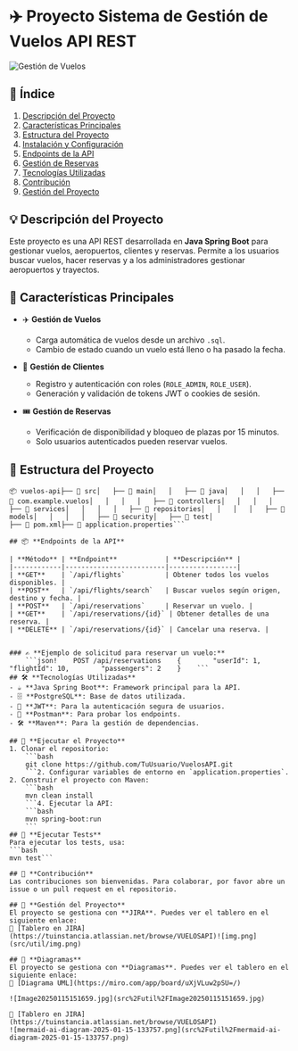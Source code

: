 # ✈️ **Proyecto Sistema de Gestión de Vuelos API REST**

![Gestión de Vuelos](https://example.com/flight-system-image.jpg)

## 📖 Índice
1. [Descripción del Proyecto](#descripción-del-proyecto)
2. [Características Principales](#características-principales)
3. [Estructura del Proyecto](#estructura-del-proyecto)
4. [Instalación y Configuración](#instalación-y-configuración)
5. [Endpoints de la API](#endpoints-de-la-api)
6. [Gestión de Reservas](#gestión-de-reservas)
7. [Tecnologías Utilizadas](#tecnologías-utilizadas)
8. [Contribución](#contribución)
9. [Gestión del Proyecto](#gestión-del-proyecto)

## 💡 **Descripción del Proyecto**
Este proyecto es una API REST desarrollada en **Java Spring Boot** para gestionar vuelos, aeropuertos, clientes y reservas. Permite a los usuarios buscar vuelos, hacer reservas y a los administradores gestionar aeropuertos y trayectos.

## 🚀 **Características Principales**
- ✈️ **Gestión de Vuelos**
    - Carga automática de vuelos desde un archivo `.sql`.
    - Cambio de estado cuando un vuelo está lleno o ha pasado la fecha.

- 👤 **Gestión de Clientes**
    - Registro y autenticación con roles (`ROLE_ADMIN`, `ROLE_USER`).
    - Generación y validación de tokens JWT o cookies de sesión.

- 🎟 **Gestión de Reservas**
    - Verificación de disponibilidad y bloqueo de plazas por 15 minutos.
    - Solo usuarios autenticados pueden reservar vuelos.

## 📂 **Estructura del Proyecto**
```  
📦 vuelos-api├── 📂 src│   ├── 📂 main│   │   ├── 📂 java│   │   │   ├── 📂 com.example.vuelos│   │   │   │   ├── 📂 controllers│   │   │   │   ├── 📂 services│   │   │   │   ├── 📂 repositories│   │   │   │   ├── 📂 models│   │   │   │   ├── 📂 security│   ├── 📂 test│  
├── 📄 pom.xml├── 📄 application.properties```  
  
## 📦 **Endpoints de la API**  
  
| **Método** | **Endpoint**            | **Descripción** |  
|------------|-------------------------|-----------------|  
| **GET**    | `/api/flights`          | Obtener todos los vuelos disponibles. |  
| **POST**   | `/api/flights/search`   | Buscar vuelos según origen, destino y fecha. |  
| **POST**   | `/api/reservations`     | Reservar un vuelo. |  
| **GET**    | `/api/reservations/{id}` | Obtener detalles de una reserva. |  
| **DELETE** | `/api/reservations/{id}` | Cancelar una reserva. |  
  
  
### ✍️ **Ejemplo de solicitud para reservar un vuelo:**  
    ```json!    POST /api/reservations    {        "userId": 1,        "flightId": 10,        "passengers": 2    }    ```  
## 🛠️ **Tecnologías Utilizadas**  
- ☕ **Java Spring Boot**: Framework principal para la API.  
- 🗄️ **PostgreSQL**: Base de datos utilizada.  
- 🔐 **JWT**: Para la autenticación segura de usuarios.  
- 📡 **Postman**: Para probar los endpoints.  
- 🛠 **Maven**: Para la gestión de dependencias.  
  
## 📝 **Ejecutar el Proyecto**  
1. Clonar el repositorio:  
    ```bash  
    git clone https://github.com/TuUsuario/VuelosAPI.git  
    ```2. Configurar variables de entorno en `application.properties`.  
2. Construir el proyecto con Maven:  
    ```bash  
    mvn clean install  
    ```4. Ejecutar la API:  
    ```bash  
    mvn spring-boot:run  
    ```  
## 🧪 **Ejecutar Tests**  
Para ejecutar los tests, usa:  
```bash  
mvn test```  
  
## 📢 **Contribución**  
Las contribuciones son bienvenidas. Para colaborar, por favor abre un issue o un pull request en el repositorio.  
  
## 📌 **Gestión del Proyecto**  
El proyecto se gestiona con **JIRA**. Puedes ver el tablero en el siguiente enlace:  
🔗 [Tablero en JIRA](https://tuinstancia.atlassian.net/browse/VUELOSAPI)![img.png](src/util/img.png)  
  
## 📌 **Diagramas**  
El proyecto se gestiona con **Diagramas**. Puedes ver el tablero en el siguiente enlace:  
🔗 [Diagrama UML](https://miro.com/app/board/uXjVLuw2pSU=/)  
  
![Image20250115151659.jpg](src%2Futil%2FImage20250115151659.jpg)  
  
🔗 [Tablero en JIRA](https://tuinstancia.atlassian.net/browse/VUELOSAPI)  
![mermaid-ai-diagram-2025-01-15-133757.png](src%2Futil%2Fmermaid-ai-diagram-2025-01-15-133757.png)